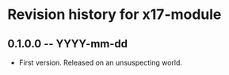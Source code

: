 # Revision history for x17-module

## 0.1.0.0 -- YYYY-mm-dd

* First version. Released on an unsuspecting world.
